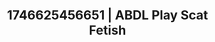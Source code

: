 ---
categories:
- Skin-to-skin fantasy
- Alt romance
- AI-generated
- Erotic curves
- Real couple content
- Afterglow vibes
- ASMR
- Cosplay
image: /assets/images/1746625456651.jpg
layout: post
seo:
  description: Featured content with high-quality ABDL Play, Scat Fetish. HD images
    available.
  keywords: ABDL Play, Scat Fetish
  og_image: /assets/images/1746625456651.jpg
  schema_type: VisualArtwork
tags:
- ABDL Play
- '#1746625456651'
- Scat Fetish
title: 1746625456651 | ABDL Play Scat Fetish
---